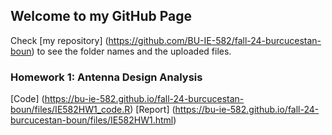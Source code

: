 ## Welcome to my GitHub Page

Check [my repository] (https://github.com/BU-IE-582/fall-24-burcucestan-boun) to see the folder names and the uploaded files.


### Homework 1: Antenna Design Analysis

[Code] (https://bu-ie-582.github.io/fall-24-burcucestan-boun/files/IE582HW1_code.R)
[Report] (https://bu-ie-582.github.io/fall-24-burcucestan-boun/files/IE582HW1.html)


